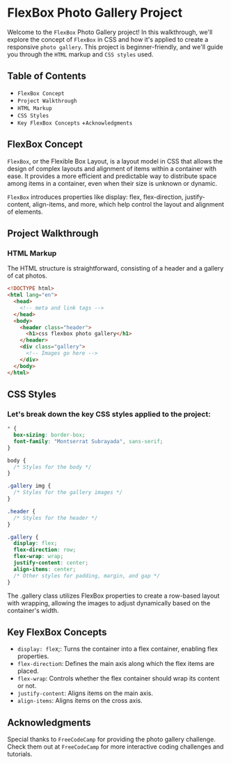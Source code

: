# FlexBox Photo Gallery Project
Welcome to the `FlexBox` Photo Gallery project! In this walkthrough, we'll explore the concept of `FlexBox` in CSS and how it's applied to create a responsive `photo gallery`. This project is beginner-friendly, and we'll guide you through the `HTML` markup and `CSS styles` used.

## Table of Contents
+ `FlexBox Concept`
+ `Project Walkthrough`
+ `HTML Markup`
+ `CSS Styles`
+ `Key FlexBox Concepts`
+`Acknowledgments`
## FlexBox Concept
`FlexBox`, or the Flexible Box Layout, is a layout model in CSS that allows the design of complex layouts and alignment of items within a container with ease. It provides a more efficient and predictable way to distribute space among items in a container, even when their size is unknown or dynamic.

`FlexBox` introduces properties like display: flex, flex-direction, justify-content, align-items, and more, which help control the layout and alignment of elements.

## Project Walkthrough
### HTML Markup
The HTML structure is straightforward, consisting of a header and a gallery of cat photos.
```html
<!DOCTYPE html>
<html lang="en">
  <head>
    <!-- meta and link tags -->
  </head>
  <body>
    <header class="header">
      <h1>css flexbox photo gallery</h1>
    </header>
    <div class="gallery">
      <!-- Images go here -->
    </div>
  </body>
</html>
```
## CSS Styles
### Let's break down the key CSS styles applied to the project:
```css
* {
  box-sizing: border-box;
  font-family: "Montserrat Subrayada", sans-serif;
}

body {
  /* Styles for the body */
}

.gallery img {
  /* Styles for the gallery images */
}

.header {
  /* Styles for the header */
}

.gallery {
  display: flex;
  flex-direction: row;
  flex-wrap: wrap;
  justify-content: center;
  align-items: center;
  /* Other styles for padding, margin, and gap */
}
```
The .gallery class utilizes FlexBox properties to create a row-based layout with wrapping, allowing the images to adjust dynamically based on the container's width.

## Key FlexBox Concepts
+ `display: fle`x;: Turns the container into a flex container, enabling flex properties.
+ `flex-directio`n: Defines the main axis along which the flex items are placed.
+ `flex-wrap`: Controls whether the flex container should wrap its content or not.
+ `justify-content`: Aligns items on the main axis.
+ `align-items`: Aligns items on the cross axis.
## Acknowledgments
Special thanks to `FreeCodeCamp` for providing the photo gallery challenge. Check them out at `FreeCodeCamp` for more interactive coding challenges and tutorials.